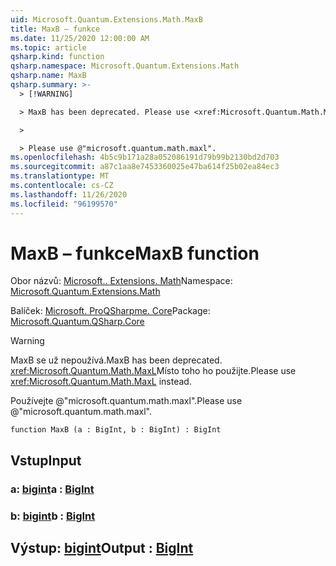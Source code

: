 ```yaml
---
uid: Microsoft.Quantum.Extensions.Math.MaxB
title: MaxB – funkce
ms.date: 11/25/2020 12:00:00 AM
ms.topic: article
qsharp.kind: function
qsharp.namespace: Microsoft.Quantum.Extensions.Math
qsharp.name: MaxB
qsharp.summary: >-
  > [!WARNING]

  > MaxB has been deprecated. Please use <xref:Microsoft.Quantum.Math.MaxL> instead.

  >

  > Please use @"microsoft.quantum.math.maxl".
ms.openlocfilehash: 4b5c9b171a28a052086191d79b99b2130bd2d703
ms.sourcegitcommit: a87c1aa8e7453360025e47ba614f25b02ea84ec3
ms.translationtype: MT
ms.contentlocale: cs-CZ
ms.lasthandoff: 11/26/2020
ms.locfileid: "96199570"
---
```

# <a name="maxb-function"></a><span data-ttu-id="e1e2c-102">MaxB – funkce</span><span class="sxs-lookup"><span data-stu-id="e1e2c-102">MaxB function</span></span>

<span data-ttu-id="e1e2c-103">Obor názvů: [Microsoft.. Extensions. Math](xref:Microsoft.Quantum.Extensions.Math)</span><span class="sxs-lookup"><span data-stu-id="e1e2c-103">Namespace: [Microsoft.Quantum.Extensions.Math](xref:Microsoft.Quantum.Extensions.Math)</span></span>

<span data-ttu-id="e1e2c-104">Balíček: [Microsoft. ProQSharpme. Core](https://nuget.org/packages/Microsoft.Quantum.QSharp.Core)</span><span class="sxs-lookup"><span data-stu-id="e1e2c-104">Package: [Microsoft.Quantum.QSharp.Core](https://nuget.org/packages/Microsoft.Quantum.QSharp.Core)</span></span>


> [!WARNING]
> <span data-ttu-id="e1e2c-105">MaxB se už nepoužívá.</span><span class="sxs-lookup"><span data-stu-id="e1e2c-105">MaxB has been deprecated.</span></span> <span data-ttu-id="e1e2c-106"><xref:Microsoft.Quantum.Math.MaxL>Místo toho ho použijte.</span><span class="sxs-lookup"><span data-stu-id="e1e2c-106">Please use <xref:Microsoft.Quantum.Math.MaxL> instead.</span></span>
>
> <span data-ttu-id="e1e2c-107">Používejte @"microsoft.quantum.math.maxl".</span><span class="sxs-lookup"><span data-stu-id="e1e2c-107">Please use @"microsoft.quantum.math.maxl".</span></span>



```qsharp
function MaxB (a : BigInt, b : BigInt) : BigInt
```


## <a name="input"></a><span data-ttu-id="e1e2c-108">Vstup</span><span class="sxs-lookup"><span data-stu-id="e1e2c-108">Input</span></span>

### <a name="a--bigint"></a><span data-ttu-id="e1e2c-109">a: [bigint](xref:microsoft.quantum.lang-ref.bigint)</span><span class="sxs-lookup"><span data-stu-id="e1e2c-109">a : [BigInt](xref:microsoft.quantum.lang-ref.bigint)</span></span>




### <a name="b--bigint"></a><span data-ttu-id="e1e2c-110">b: [bigint](xref:microsoft.quantum.lang-ref.bigint)</span><span class="sxs-lookup"><span data-stu-id="e1e2c-110">b : [BigInt](xref:microsoft.quantum.lang-ref.bigint)</span></span>





## <a name="output--bigint"></a><span data-ttu-id="e1e2c-111">Výstup: [bigint](xref:microsoft.quantum.lang-ref.bigint)</span><span class="sxs-lookup"><span data-stu-id="e1e2c-111">Output : [BigInt](xref:microsoft.quantum.lang-ref.bigint)</span></span>

